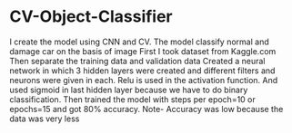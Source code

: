 # CV-Object-Classifier
I create the model using CNN and CV. The model classify normal and damage car on the basis of image
First I took dataset from Kaggle.com 
Then separate the training data and validation data 
Created a neural network in which 3 hidden layers were created and different filters and neurons were given in each.
Relu is used in the activation function. And used sigmoid in last hidden layer because we have to do binary classification. 
Then trained the model with steps per epoch=10 or epochs=15 and got 80% accuracy.
Note- Accuracy was low because the data was very less
